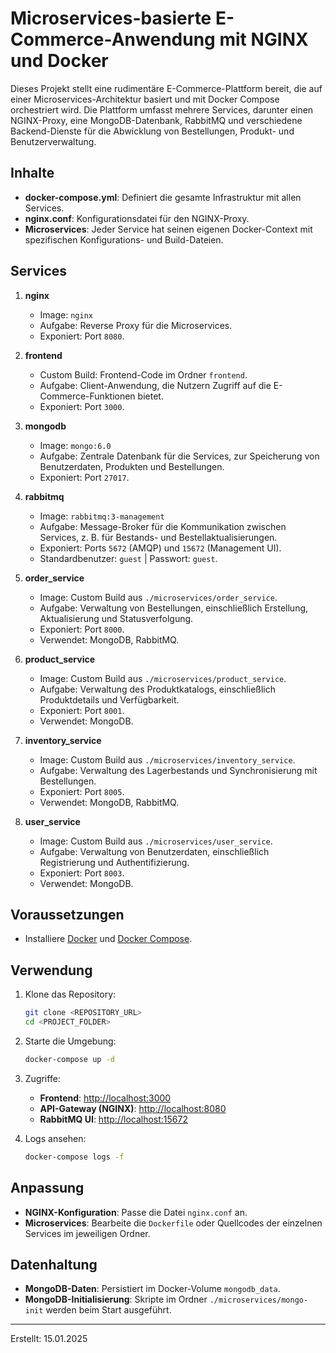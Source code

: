 # Microservices-basierte E-Commerce-Anwendung mit NGINX und Docker

Dieses Projekt stellt eine rudimentäre E-Commerce-Plattform bereit, die auf einer Microservices-Architektur basiert und mit Docker Compose orchestriert wird. Die Plattform umfasst mehrere Services, darunter einen NGINX-Proxy, eine MongoDB-Datenbank, RabbitMQ und verschiedene Backend-Dienste für die Abwicklung von Bestellungen, Produkt- und Benutzerverwaltung.

## Inhalte

- **docker-compose.yml**: Definiert die gesamte Infrastruktur mit allen Services.
- **nginx.conf**: Konfigurationsdatei für den NGINX-Proxy.
- **Microservices**: Jeder Service hat seinen eigenen Docker-Context mit spezifischen Konfigurations- und Build-Dateien.

## Services

1. **nginx**  
   - Image: `nginx`  
   - Aufgabe: Reverse Proxy für die Microservices.  
   - Exponiert: Port `8080`.

2. **frontend**  
   - Custom Build: Frontend-Code im Ordner `frontend`.  
   - Aufgabe: Client-Anwendung, die Nutzern Zugriff auf die E-Commerce-Funktionen bietet.  
   - Exponiert: Port `3000`.

3. **mongodb**  
   - Image: `mongo:6.0`  
   - Aufgabe: Zentrale Datenbank für die Services, zur Speicherung von Benutzerdaten, Produkten und Bestellungen.  
   - Exponiert: Port `27017`.

4. **rabbitmq**  
   - Image: `rabbitmq:3-management`  
   - Aufgabe: Message-Broker für die Kommunikation zwischen Services, z. B. für Bestands- und Bestellaktualisierungen.  
   - Exponiert: Ports `5672` (AMQP) und `15672` (Management UI).  
   - Standardbenutzer: `guest` | Passwort: `guest`.

5. **order_service**  
   - Image: Custom Build aus `./microservices/order_service`.  
   - Aufgabe: Verwaltung von Bestellungen, einschließlich Erstellung, Aktualisierung und Statusverfolgung.  
   - Exponiert: Port `8000`.  
   - Verwendet: MongoDB, RabbitMQ.

6. **product_service**  
   - Image: Custom Build aus `./microservices/product_service`.  
   - Aufgabe: Verwaltung des Produktkatalogs, einschließlich Produktdetails und Verfügbarkeit.  
   - Exponiert: Port `8001`.  
   - Verwendet: MongoDB.

7. **inventory_service**  
   - Image: Custom Build aus `./microservices/inventory_service`.  
   - Aufgabe: Verwaltung des Lagerbestands und Synchronisierung mit Bestellungen.  
   - Exponiert: Port `8005`.  
   - Verwendet: MongoDB, RabbitMQ.

8. **user_service**  
   - Image: Custom Build aus `./microservices/user_service`.  
   - Aufgabe: Verwaltung von Benutzerdaten, einschließlich Registrierung und Authentifizierung.  
   - Exponiert: Port `8003`.  
   - Verwendet: MongoDB.

## Voraussetzungen

- Installiere [Docker](https://www.docker.com/) und [Docker Compose](https://docs.docker.com/compose/).

## Verwendung

1. Klone das Repository:
   ```bash
   git clone <REPOSITORY_URL>
   cd <PROJECT_FOLDER>
   ```
2. Starte die Umgebung:
   ```bash
   docker-compose up -d
   ```
3. Zugriffe:
   - **Frontend**: [http://localhost:3000](http://localhost:3000)
   - **API-Gateway (NGINX)**: [http://localhost:8080](http://localhost:8080)
   - **RabbitMQ UI**: [http://localhost:15672](http://localhost:15672)

4. Logs ansehen:
   ```bash
   docker-compose logs -f
   ```

## Anpassung

- **NGINX-Konfiguration**: Passe die Datei `nginx.conf` an.
- **Microservices**: Bearbeite die `Dockerfile` oder Quellcodes der einzelnen Services im jeweiligen Ordner.

## Datenhaltung

- **MongoDB-Daten**: Persistiert im Docker-Volume `mongodb_data`.
- **MongoDB-Initialisierung**: Skripte im Ordner `./microservices/mongo-init` werden beim Start ausgeführt.

---

Erstellt: 15.01.2025

